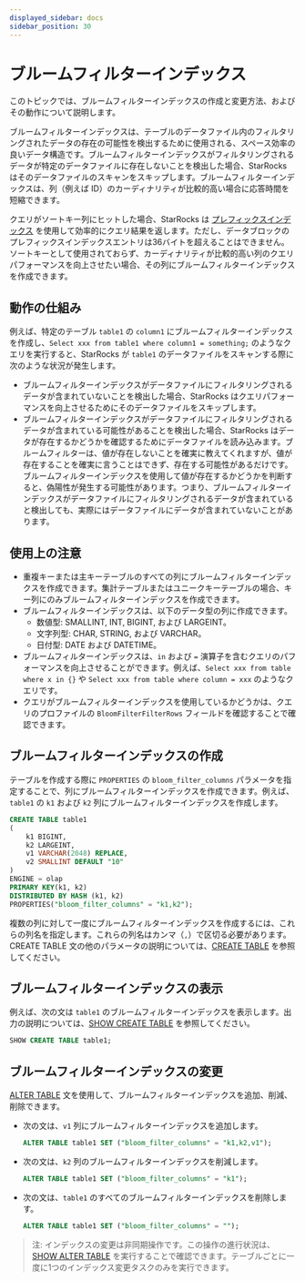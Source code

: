 ```yaml
---
displayed_sidebar: docs
sidebar_position: 30
---
```


# ブルームフィルターインデックス

このトピックでは、ブルームフィルターインデックスの作成と変更方法、およびその動作について説明します。

ブルームフィルターインデックスは、テーブルのデータファイル内のフィルタリングされたデータの存在の可能性を検出するために使用される、スペース効率の良いデータ構造です。ブルームフィルターインデックスがフィルタリングされるデータが特定のデータファイルに存在しないことを検出した場合、StarRocks はそのデータファイルのスキャンをスキップします。ブルームフィルターインデックスは、列（例えば ID）のカーディナリティが比較的高い場合に応答時間を短縮できます。

クエリがソートキー列にヒットした場合、StarRocks は [プレフィックスインデックス](../table_design/Sort_key.md) を使用して効率的にクエリ結果を返します。ただし、データブロックのプレフィックスインデックスエントリは36バイトを超えることはできません。ソートキーとして使用されておらず、カーディナリティが比較的高い列のクエリパフォーマンスを向上させたい場合、その列にブルームフィルターインデックスを作成できます。

## 動作の仕組み

例えば、特定のテーブル `table1` の `column1` にブルームフィルターインデックスを作成し、`Select xxx from table1 where column1 = something;` のようなクエリを実行すると、StarRocks が `table1` のデータファイルをスキャンする際に次のような状況が発生します。

- ブルームフィルターインデックスがデータファイルにフィルタリングされるデータが含まれていないことを検出した場合、StarRocks はクエリパフォーマンスを向上させるためにそのデータファイルをスキップします。
- ブルームフィルターインデックスがデータファイルにフィルタリングされるデータが含まれている可能性があることを検出した場合、StarRocks はデータが存在するかどうかを確認するためにデータファイルを読み込みます。ブルームフィルターは、値が存在しないことを確実に教えてくれますが、値が存在することを確実に言うことはできず、存在する可能性があるだけです。ブルームフィルターインデックスを使用して値が存在するかどうかを判断すると、偽陽性が発生する可能性があります。つまり、ブルームフィルターインデックスがデータファイルにフィルタリングされるデータが含まれていると検出しても、実際にはデータファイルにデータが含まれていないことがあります。

## 使用上の注意

- 重複キーまたは主キーテーブルのすべての列にブルームフィルターインデックスを作成できます。集計テーブルまたはユニークキーテーブルの場合、キー列にのみブルームフィルターインデックスを作成できます。
- ブルームフィルターインデックスは、以下のデータ型の列に作成できます。
  - 数値型: SMALLINT, INT, BIGINT, および LARGEINT。
  - 文字列型: CHAR, STRING, および VARCHAR。
  - 日付型: DATE および DATETIME。
- ブルームフィルターインデックスは、`in` および `=` 演算子を含むクエリのパフォーマンスを向上させることができます。例えば、`Select xxx from table where x in {}` や `Select xxx from table where column = xxx` のようなクエリです。
- クエリがブルームフィルターインデックスを使用しているかどうかは、クエリのプロファイルの `BloomFilterFilterRows` フィールドを確認することで確認できます。

## ブルームフィルターインデックスの作成

テーブルを作成する際に `PROPERTIES` の `bloom_filter_columns` パラメータを指定することで、列にブルームフィルターインデックスを作成できます。例えば、`table1` の `k1` および `k2` 列にブルームフィルターインデックスを作成します。

```SQL
CREATE TABLE table1
(
    k1 BIGINT,
    k2 LARGEINT,
    v1 VARCHAR(2048) REPLACE,
    v2 SMALLINT DEFAULT "10"
)
ENGINE = olap
PRIMARY KEY(k1, k2)
DISTRIBUTED BY HASH (k1, k2)
PROPERTIES("bloom_filter_columns" = "k1,k2");
```

複数の列に対して一度にブルームフィルターインデックスを作成するには、これらの列名を指定します。これらの列名はカンマ（`,`）で区切る必要があります。CREATE TABLE 文の他のパラメータの説明については、[CREATE TABLE](../sql-reference/sql-statements/table_bucket_part_index/CREATE_TABLE.md) を参照してください。

## ブルームフィルターインデックスの表示

例えば、次の文は `table1` のブルームフィルターインデックスを表示します。出力の説明については、[SHOW CREATE TABLE](../sql-reference/sql-statements/table_bucket_part_index/SHOW_CREATE_TABLE.md) を参照してください。

```SQL
SHOW CREATE TABLE table1;
```

## ブルームフィルターインデックスの変更

[ALTER TABLE](../sql-reference/sql-statements/table_bucket_part_index/ALTER_TABLE.md) 文を使用して、ブルームフィルターインデックスを追加、削減、削除できます。

- 次の文は、`v1` 列にブルームフィルターインデックスを追加します。

    ```SQL
    ALTER TABLE table1 SET ("bloom_filter_columns" = "k1,k2,v1");
    ```

- 次の文は、`k2` 列のブルームフィルターインデックスを削減します。

    ```SQL
    ALTER TABLE table1 SET ("bloom_filter_columns" = "k1");
    ```

- 次の文は、`table1` のすべてのブルームフィルターインデックスを削除します。

    ```SQL
    ALTER TABLE table1 SET ("bloom_filter_columns" = "");
    ```

> 注: インデックスの変更は非同期操作です。この操作の進行状況は、[SHOW ALTER TABLE](../sql-reference/sql-statements/table_bucket_part_index/SHOW_ALTER.md) を実行することで確認できます。テーブルごとに一度に1つのインデックス変更タスクのみを実行できます。